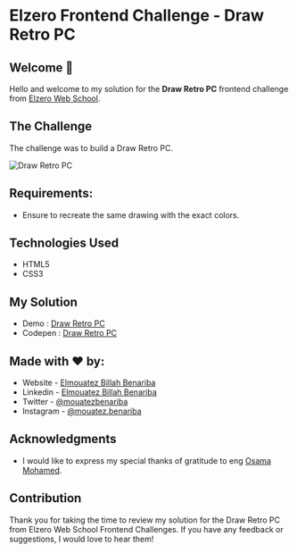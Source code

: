 # Elzero Frontend Challenge - Draw Retro PC

## Welcome 👋

Hello and welcome to my solution for the **Draw Retro PC** frontend challenge from [Elzero Web School](https://elzero.org/category/challenges/front-end-challenges/).

## The Challenge

The challenge was to build a Draw Retro PC.

![Draw Retro PC](https://elzero.org/wp-content/uploads/2020/05/draw-old-computer.png)

## Requirements:

- Ensure to recreate the same drawing with the exact colors.

## Technologies Used

- HTML5
- CSS3

## My Solution

- Demo : [Draw Retro PC](https://mouatezbenariba.github.io/Elzero-Frontend-Challenges/draw-retro-pc/)
- Codepen : [Draw Retro PC](https://codepen.io/mouatezbenariba/pen/qBQQZpb)

## Made with ❤ by:

- Website - [Elmouatez Billah Benariba](https://www.mouatezbenariba.me/)
- Linkedin - [Elmouatez Billah Benariba](https://www.linkedin.com/in/mouatezbenariba/)
- Twitter - [@mouatezbenariba](https://twitter.com/mouatezbenariba)
- Instagram - [@mouatez.benariba](https://www.instagram.com/mouatez.benariba/)

## Acknowledgments

- I would like to express my special thanks of gratitude to eng [Osama Mohamed](https://github.com/OsamaElzero).

## Contribution

Thank you for taking the time to review my solution for the Draw Retro PC from Elzero Web School Frontend Challenges. If you have any feedback or suggestions, I would love to hear them!
